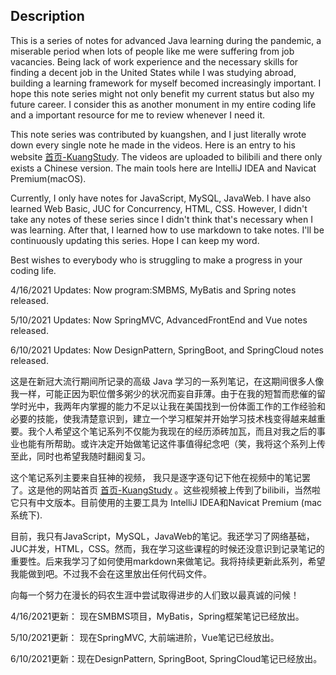 ## Description

This is a series of notes for advanced Java learning during the pandemic, a miserable period when lots of people like me were suffering from job vacancies. Being lack of work experience and the necessary skills for finding a decent job in the United States while I was studying abroad, building a learning framework for myself becomed increasingly important. I hope this note series might not only benefit my current status but also my future career. I consider this as another monument in my entire coding life and a important resource for me to review whenever I need it.

This note series was contributed by kuangshen, and I just literally wrote down every single note he made in the videos. Here is an entry to his website [首页-KuangStudy](https://www.kuangstudy.com/). The videos are uploaded to bilibili and there only exists a Chinese version. The main tools here are IntelliJ IDEA and Navicat Premium(macOS). 

Currently, I only have notes for JavaScript, MySQL, JavaWeb. I have also learned Web Basic, JUC for Concurrency, HTML, CSS. However, I didn't take any notes of these series since I didn't think that's necessary when I was learning. After that, I learned how to use markdown to take notes. I'll be continuously updating this series. Hope I can keep my word.

Best wishes to everybody who is struggling to make a progress in your coding life.

4/16/2021 Updates: Now program:SMBMS, MyBatis and Spring notes released.

5/10/2021 Updates: Now SpringMVC, AdvancedFrontEnd and Vue notes released.

6/10/2021 Updates: Now DesignPattern, SpringBoot,  and SpringCloud notes released.



这是在新冠大流行期间所记录的高级 Java 学习的一系列笔记，在这期间很多人像我一样，可能正因为职位僧多粥少的状况而妄自菲薄。由于在我的短暂而悲催的留学时光中，我两年内掌握的能力不足以让我在美国找到一份体面工作的工作经验和必要的技能，使我清楚意识到，建立一个学习框架并开始学习技术栈变得越来越重要。我个人希望这个笔记系列不仅能为我现在的经历添砖加瓦，而且对我之后的事业也能有所帮助。或许决定开始做笔记这件事值得纪念吧（笑，我将这个系列上传至此，同时也希望我随时翻阅复习。

这个笔记系列主要来自狂神的视频， 我只是逐字逐句记下他在视频中的笔记罢了。这是他的网站首页  [首页-KuangStudy](https://www.kuangstudy.com/) 。这些视频被上传到了bilibili，当然啦它只有中文版本。目前使用的主要工具为 IntelliJ IDEA和Navicat Premium (mac系统下).

目前，我只有JavaScript，MySQL，JavaWeb的笔记。我还学习了网络基础，JUC并发，HTML，CSS。然而，我在学习这些课程的时候还没意识到记录笔记的重要性。后来我学习了如何使用markdown来做笔记。我将持续更新此系列，希望我能做到吧。不过我不会在这里放出任何代码文件。

向每一个努力在漫长的码农生涯中尝试取得进步的人们致以最真诚的问候！

4/16/2021更新： 现在SMBMS项目，MyBatis，Spring框架笔记已经放出。

5/10/2021更新： 现在SpringMVC, 大前端进阶，Vue笔记已经放出。

6/10/2021更新：现在DesignPattern, SpringBoot, SpringCloud笔记已经放出。